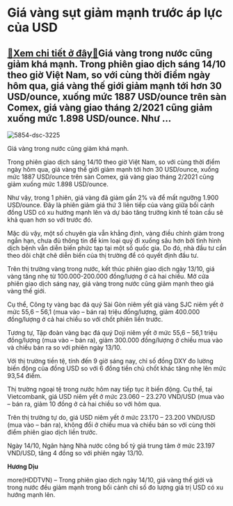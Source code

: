 Giá vàng sụt giảm mạnh trước áp lực của USD
===========================================

[:gift:Xem chi tiết ở đây:gift:](https://hddtvn.com/gia-vang-sut-giam-manh-truoc-ap-luc-cua-usd/)Giá vàng trong nước cũng giảm khá mạnh. Trong phiên giao dịch sáng 14/10 theo giờ Việt Nam, so với cùng thời điểm ngày hôm qua, giá vàng thế giới giảm mạnh tới hơn 30 USD/ounce, xuống mức 1887 USD/ounce trên sàn Comex, giá vàng giao tháng 2/2021 cũng giảm xuống mức 1.898 USD/ounce. Như …
------------------------------------------------------------------------------------------------------------------------------------------------------------------------------------------------------------------------------------------------------------------------------------------------





![5854-dsc-3225](https://haiquanonline.com.vn/stores/news_dataimages/diulth/072020/17/08/in_article/5854_DSC_3225.jpg?rt=20201014090744 "Giá vàng trong nước vẫn ở mức cao.")


Giá vàng trong nước cũng giảm khá mạnh.



Trong phiên giao dịch sáng 14/10 theo giờ Việt Nam, so với cùng thời điểm ngày hôm qua, giá vàng thế giới giảm mạnh tới hơn 30 USD/ounce, xuống mức 1887 USD/ounce trên sàn Comex, giá vàng giao tháng 2/2021 cũng giảm xuống mức 1.898 USD/ounce.


Như vậy, trong 1 phiên, giá vàng đã giảm gần 2% và để mất ngưỡng 1.900 USD/ounce. Đây là phiên giảm giá thứ 3 liên tiếp của vàng giữa bối cảnh đồng USD có xu hướng mạnh lên và dự báo tăng trưởng kinh tế toàn cầu sẽ khả quan hơn so với trước đó.


Mặc dù vậy, một số chuyên gia vẫn khẳng định, vàng điều chỉnh giảm trong ngắn hạn, chưa đủ thông tin để kim loại quý đi xuống sâu hơn bởi tình hình dịch bệnh vẫn diễn biến phức tạp tại một số quốc gia. Do đó, nhà đầu tư cần theo dõi chặt chẽ diễn biến của thị trường để có quyết định đầu tư.


Trên thị trường vàng trong nước, kết thúc phiên giao dịch ngày 13/10, giá vàng tăng nhẹ từ 100.000-200.000 đồng/lượng ở cả hai chiều. Mở cửa phiên giao dịch sáng nay, giá vàng trong nước cũng giảm mạnh theo giá vàng thế giới.


Cụ thể, Công ty vàng bạc đá quý Sài Gòn niêm yết giá vàng SJC niêm yết ở mức 55,6 – 56,1 (mua vào – bán ra) triệu đồng/lượng, giảm 400.000 đồng/lượng ở cả hai chiều so với chốt phiên liền trước.


Tương tự, Tập đoàn vàng bạc đá quý Doji niêm yết ở mức 55,6 – 56,1 triệu đồng/lượng (mua vào – bán ra), giảm 300.000 đồng/lượng ở chiều mua vào và chiều bán ra so với phiên ngày 13/10.


Với thị trường tiền tệ, tính đến 9 giờ sáng nay, chỉ số đồng DXY đo lường biến động của đồng USD so với 6 đồng tiền chủ chốt khác tăng nhẹ lên mức 93,54 điểm.


Thị trường ngoại tệ trong nước hôm nay tiếp tục ít biến động. Cụ thể, tại Vietcombank, giá USD niêm yết ở mức 23.060 – 23.270 VND/USD (mua vào – bán ra, giảm 10 đồng ở cả hai chiều so với hôm qua.


Trên thị trường tự do, giá USD niêm yết ở mức 23.170 – 23.200 VND/USD (mua vào – bán ra), không đổi ở chiều mua và chiều bán so với cùng thời điểm phiên giao dịch liền trước.


Ngày 14/10, Ngân hàng Nhà nước công bố tỷ giá trung tâm ở mức 23.197 VND/USD, tăng 4 đồng so với phiên ngày 13/10.




**Hương Dịu**



more(HDDTVN) – Trong phiên giao dịch ngày 14/10, giá vàng thế giới và trong nước đều giảm mạnh trong bối cảnh chỉ số đo lượng giá trị USD có xu hướng mạnh lên.

